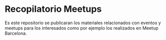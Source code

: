 # Recopilatorio Meetups

Es este repositorio se publicaran los materiales relacionados con eventos y meetups para los interesados como por ejemplo los realizados en Meetup Barcelona.



